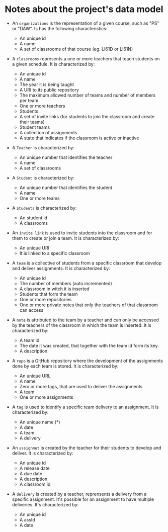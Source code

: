 # Notes about the project's data model

- An ``organizations`` is the representation of a given course, such as "PS" or "DAW". Is has the following characteristics:
  - An unique id
  - A name
  - A set of classrooms of that course (eg. LI61D or LI61N)

- A ``classrooms`` represents a one or more teachers that teach students on a given schedule. It is characterized by:
  - An unique id
  - A name
  - The year it is being taught
  - A URI to its public repository
  - The maximum allowed number of teams and number of members per team
  - One or more teachers
  - Students
  - A set of invite links (for students to join the classroom and create their teams)
  - Student teams
  - A collection of assignments
  - A state that indicates if the classroom is active or inactive

- A ``Teacher`` is characterized by:
  - An unique number that identifies the teacher
  - A name
  - A set of classrooms

- A ``Student`` is characterized by:
  - An unique number that identifies the student
  - A name
  - One or more teams

- A ``Students`` is characterized by:
  - An student id
  - A classrooms

- An ``invite link`` is used to invite students into the classroom and for them to create or join a team. It is characterized by:
  - An unique URI
  - It is linked to a specific classroom

- A ``team`` is a collective of students from a specific classroom that develop and deliver assignments. It is characterized by:
  - An unique id
  - The number of members (auto incremented)
  - A classroom in witch it is inserted
  - Students that form the team
  - One or more repositories
  - One or more private notes that only the teachers of that classroom can access

- A ``note`` is attributed to the team by a teacher and can only be accessed by the teachers of the classroom in which the team is inserted. It is characterized by:
  - A team id
  - The date it was created, that together with the team id form its key.
  - A description

- A ``repo`` is a GitHub repository where the development of the assignments done by each team is stored. It is characterized by:
  - An unique URL
  - A name
  - Zero or more tags, that are used to deliver the assignments
  - A team
  - One or more assignments

- A ``tag`` is used to identify a specific team delivery to an assignment. It is characterized by:
  - An unique name (*)
  - A date
  - A team
  - A delivery

- An ``assignmet`` is created by the teacher for their students to develop and deliver. It is characterized by:
  - An unique id
  - A release date
  - A due date
  - A description
  - A classroom id

- A ``delivery`` is created by a teacher, reprensents a delivery from a specific assignment. It's possible for an assignment to have multiple deliveries. It's characterized by:
  - An unique id
  - A assId
  - A date

